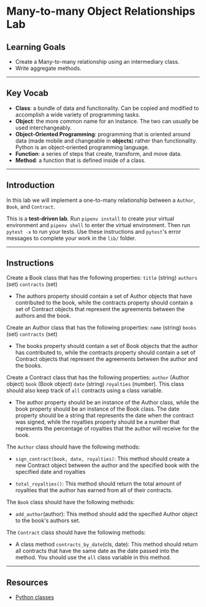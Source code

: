 # Many-to-many Object Relationships Lab

## Learning Goals

- Create a Many-to-many relationship using an intermediary class.
- Write aggregate methods.

***

## Key Vocab

- **Class**: a bundle of data and functionality. Can be copied and modified to
accomplish a wide variety of programming tasks.
- **Object**: the more common name for an instance. The two can usually be used
interchangeably.
- **Object-Oriented Programming**: programming that is oriented around data
(made mobile and changeable in **objects**) rather than functionality. Python
is an object-oriented programming language.
- **Function**: a series of steps that create, transform, and move data.
- **Method**: a function that is defined inside of a class.

***

## Introduction

In this lab we will implement a one-to-many relationship between a `Author`, `Book`, and `Contract`.

This is a **test-driven lab**. Run `pipenv install` to create your virtual
environment and `pipenv shell` to enter the virtual environment. Then run
`pytest -x` to run your tests. Use these instructions and `pytest`'s error
messages to complete your work in the `lib/` folder.

***

## Instructions

Create a Book class that has the following properties:  `title` (string) `authors` (set) `contracts` (set)

- The authors property should contain a set of Author objects that have contributed to the book, while the contracts property should contain a set of Contract objects that represent the agreements between the authors and the book.

Create an Author class that has the following properties: `name` (string) `books` (set) `contracts` (set)

- The books property should contain a set of Book objects that the author has contributed to, while the contracts property should contain a set of Contract objects that represent the agreements between the author and the books.

Create a Contract class that has the following properties:
`author` (Author object) `book` (Book object) `date` (string) `royalties` (number).
This class should also keep track of `all` contracts using a class variable.

- The author property should be an instance of the Author class, while the book property should be an instance of the Book class. The date property should be a string that represents the date when the contract was signed, while the royalties property should be a number that represents the percentage of royalties that the author will receive for the book.

The `Author` class should have the following methods:

- `sign_contract(book, date, royalties)`: This method should create a new Contract object between the author and the specified book with the specified date and royalties

- `total_royalties()`: This method should return the total amount of royalties that the author has earned from all of their contracts.

The `Book` class should have the following methods:

- `add_author`(author): This method should add the specified Author object to the book's authors set.

The `Contract` class should have the following methods:

- A class method `contracts_by_date`(cls, date): This method should return all contracts that have the same date as the date passed into the method. You should use the `all` class variable in this method.

***

## Resources

- [Python classes](https://docs.python.org/3/tutorial/classes.html)
